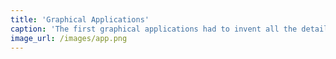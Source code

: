 ```yaml
---
title: 'Graphical Applications'
caption: 'The first graphical applications had to invent all the details of the Graphical User Interface, because the mainstream operating systems (e.g., MS-DOS) was text-based. Thus, there was significant variation even within common modules (e.g., windows) and high-frequency tasks (e.g., save) among similar applications'
image_url: /images/app.png
---
```

